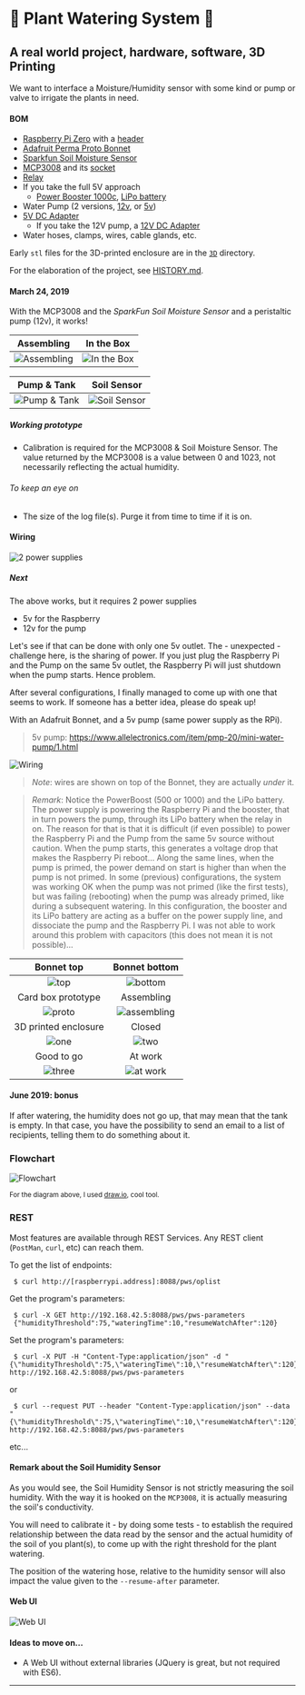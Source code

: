 # 🌿 Plant Watering System 🌴
## A real world project, hardware, software, 3D Printing

We want to interface a Moisture/Humidity sensor with
some kind or pump or valve to irrigate the plants in need.

#### BOM
- [Raspberry Pi Zero](https://www.adafruit.com/product/3400) with a [header](https://www.adafruit.com/product/2822)
- [Adafruit Perma Proto Bonnet](https://www.adafruit.com/product/3203)
- [Sparkfun Soil Moisture Sensor](https://www.sparkfun.com/products/13322)
- [MCP3008](https://www.adafruit.com/product/856) and its [socket](https://www.adafruit.com/product/2203)
- [Relay](https://www.amazon.com/WINGONEER-KY-019-Channel-Module-arduino/dp/B06XHJ2PBJ/ref=sr_1_8?keywords=relay+board&qid=1561387608&s=gateway&sr=8-8)
- If you take the full 5V approach
    - [Power Booster 1000c](https://www.adafruit.com/product/2465), [LiPo battery](https://www.adafruit.com/product/1781)
- Water Pump (2 versions, [12v](https://www.adafruit.com/product/1150), or [5v](https://www.allelectronics.com/item/pmp-20/mini-water-pump/1.html))
- [5V DC Adapter](https://www.adafruit.com/product/276)
    - If you take the 12V pump, a [12V DC Adapter](https://www.adafruit.com/product/798)
- Water hoses, clamps, wires, cable glands, etc.

Early `stl` files for the 3D-printed enclosure are in the [`3D`](./3D) directory.

<!--TODO Add a switch on the LiPo battery?-->

For the elaboration of the project, see [HISTORY.md](./HISTORY.md).

#### March 24, 2019
With the MCP3008 and the _SparkFun Soil Moisture Sensor_ and a peristaltic pump (12v), it works!

| Assembling | In the Box |
|:----------:|:----------:|
| ![Assembling](./docimg/mcp3008.version.jpg) | ![In the Box](./docimg/mcp3008.in.the.box.jpg) |
 
| Pump & Tank | Soil Sensor |
|:-----------:|:-----------:|
| ![Pump & Tank](./docimg/pump.and.tank.jpg) | ![Soil Sensor](./docimg/soil.sensor.jpg) | 

##### Working prototype
- Calibration is required for the MCP3008 & Soil Moisture Sensor. The value returned by the MCP3008 is a value between
0 and 1023, not necessarily reflecting the actual humidity.

###### To keep an eye on
- The size of the log file(s). Purge it from time to time if it is on.

#### Wiring
![2 power supplies](./SparkFunSoilMoisture_bb.png)

##### Next
The above works, but it requires 2 power supplies
- 5v for the Raspberry
- 12v for the pump

Let's see if that can be done with only one 5v outlet. The - unexpected - challenge here, is the sharing of power.
If you just plug the Raspberry Pi and the Pump on the same 5v outlet, the Raspberry Pi will
just shutdown when the pump starts. Hence problem.

After several configurations, I finally managed to come up with one that seems to work.
If someone has a better idea, please do speak up! 

With an Adafruit Bonnet, and a 5v pump (same power supply as the RPi).

> 5v pump: <https://www.allelectronics.com/item/pmp-20/mini-water-pump/1.html>

![Wiring](./SparkFun.Bonnet_bb.png)

> _Note_: wires are shown on top of the Bonnet, they are actually _under_ it.

> _Remark_: Notice the PowerBoost (500 or 1000) and the LiPo battery.
> The power supply is powering the Raspberry Pi and the booster, that in turn powers the pump, through its LiPo battery when the relay in on.
> The reason for that is that it is difficult (if even possible) to power the Raspberry Pi and the Pump from the same 5v source without caution. 
> When the pump starts, this generates a voltage drop that makes the Raspberry Pi reboot...
> Along the same lines, when the pump is primed, the power demand on start is higher than when the pump is not primed. In some (previous) configurations,
> the system was working OK when the pump was not primed (like the first tests), but was failing (rebooting) when the pump was already primed, 
> like during a subsequent watering.
> In this configuration, the booster and its LiPo battery are acting as a buffer on the power supply line, and dissociate the pump and the Raspberry Pi.
> I was not able to work around this problem with capacitors (this does not mean it is not possible)...

| Bonnet top | Bonnet bottom |
|:----------:|:-------------:|
| ![top](./docimg/bonnet.top.jpg) | ![bottom](./docimg/bonnet.bottom.jpg) |
| Card box prototype | Assembling |
| ![proto](./docimg/card.box.jpg) | ![assembling](./docimg/assembling.jpg) |
| 3D printed enclosure | Closed | 
| ![one](./docimg/in.the.box.00.jpg) | ![two](./docimg/in.the.box.01.jpg) |
| Good to go | At work | 
| ![three](./docimg/in.the.box.02.jpg) | ![at work](./docimg/at.work.jpg) | 

#### June 2019: bonus
If after watering, the humidity does not go up, that may mean that the tank is empty.
In that case, you have the possibility to send an email to a list of recipients, telling them to do something about it. 

### Flowchart

![Flowchart](./docimg/PWS.flowchart.svg)

<small>For the diagram above, I used [draw.io](https://www.draw.io/), cool tool.</small>

### REST
Most features are available through REST Services.
Any REST client (`PostMan`, `curl`, etc) can reach them.

To get the list of endpoints:
```
 $ curl http://[raspberrypi.address]:8088/pws/oplist
```
Get the program's parameters:
```
 $ curl -X GET http://192.168.42.5:8088/pws/pws-parameters
 {"humidityThreshold":75,"wateringTime":10,"resumeWatchAfter":120}
```

Set the program's parameters:
```
 $ curl -X PUT -H "Content-Type:application/json" -d "{\"humidityThreshold\":75,\"wateringTime\":10,\"resumeWatchAfter\":120}" http://192.168.42.5:8088/pws/pws-parameters 
```
or
```
 $ curl --request PUT --header "Content-Type:application/json" --data "{\"humidityThreshold\":75,\"wateringTime\":10,\"resumeWatchAfter\":120}" http://192.168.42.5:8088/pws/pws-parameters 
```
etc...

#### Remark about the Soil Humidity Sensor
As you would see, the Soil Humidity Sensor is not strictly measuring the soil humidity.
With the way it is hooked on the `MCP3008`, it is actually measuring the soil's conductivity.

You will need to calibrate it - by doing some tests - to establish the required relationship
between the data read by the sensor and the actual humidity of the soil of you plant(s), to come
up with the right threshold for the plant watering.

The position of the watering hose, relative to the humidity sensor will also impact the
value given to the `--resume-after` parameter. 

#### Web UI
![Web UI](./docimg/webindex.png)

#### Ideas to move on...
- A Web UI without external libraries (JQuery is great, but not required with ES6).

---
